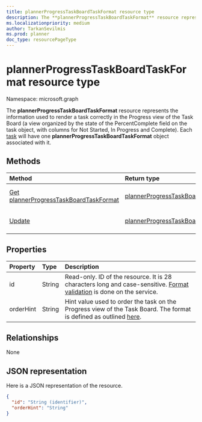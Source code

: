 ```yaml
---
title: plannerProgressTaskBoardTaskFormat resource type
description: The **plannerProgressTaskBoardTaskFormat** resource represents the information used to render a task correctly in the Progress view of the Task Board (a view organized by the state of the PercentComplete field on the task object, with columns for Not Started, In Progress and Complete). Each task will have one **plannerProgressTaskBoardTaskFormat** object associated with it.
ms.localizationpriority: medium
author: TarkanSevilmis
ms.prod: planner
doc_type: resourcePageType
---
```


# plannerProgressTaskBoardTaskFormat resource type

Namespace: microsoft.graph

The **plannerProgressTaskBoardTaskFormat** resource represents the information used to render a task correctly in the Progress view of the Task Board (a view organized by the state of the PercentComplete field on the task object, with columns for Not Started, In Progress and Complete). Each [task](plannertask.md) will have one **plannerProgressTaskBoardTaskFormat** object associated with it.

## Methods

| Method                                                                                     | Return type                                                                 | Description                                                                         |
| :----------------------------------------------------------------------------------------- | :-------------------------------------------------------------------------- | :---------------------------------------------------------------------------------- |
| [Get plannerProgressTaskBoardTaskFormat](../api/plannerprogresstaskboardtaskformat-get.md) | [plannerProgressTaskBoardTaskFormat](plannerprogresstaskboardtaskformat.md) | Read properties and relationships of **plannerProgressTaskBoardTaskFormat** object. |
| [Update](../api/plannerprogresstaskboardtaskformat-update.md)                              | [plannerProgressTaskBoardTaskFormat](plannerprogresstaskboardtaskformat.md) | Update **plannerProgressTaskBoardTaskFormat** object.                               |

## Properties

| Property  | Type   | Description                                                                                                                                                |
| :-------- | :----- | :--------------------------------------------------------------------------------------------------------------------------------------------------------- |
| id        | String | Read-only. ID of the resource. It is 28 characters long and case-sensitive. [Format validation](planner-identifiers-disclaimer.md) is done on the service. |
| orderHint | String | Hint value used to order the task on the Progress view of the Task Board. The format is defined as outlined [here](planner-order-hint-format.md).          |

## Relationships

None

## JSON representation

Here is a JSON representation of the resource.

<!--{
  "blockType": "resource",
  "optionalProperties": [],
  "baseType": "microsoft.graph.entity",
  "@odata.type": "microsoft.graph.plannerProgressTaskBoardTaskFormat"
}-->

```json
{
  "id": "String (identifier)",
  "orderHint": "String"
}

```

<!-- uuid: 8fcb5dbc-d5aa-4681-8e31-b001d5168d79
2015-10-25 14:57:30 UTC -->

<!-- {
  "type": "#page.annotation",
  "description": "plannerProgressTaskBoardTaskFormat resource",
  "keywords": "",
  "section": "documentation",
  "tocPath": ""
}-->
